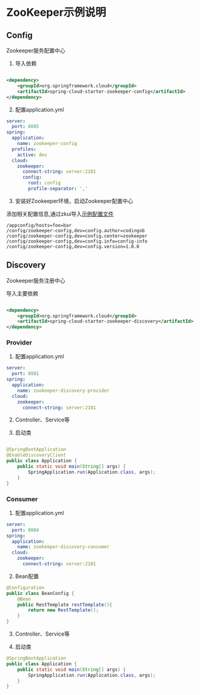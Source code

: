# ZooKeeper示例说明

## Config

Zookeeper服务配置中心

1. 导入依赖

```xml

<dependency>
    <groupId>org.springframework.cloud</groupId>
    <artifactId>spring-cloud-starter-zookeeper-config</artifactId>
</dependency>
```

2. 配置application.yml

```yaml
server:
  port: 8085
spring:
  application:
    name: zookeeper-config
  profiles:
    active: dev
  cloud:
    zookeeper:
      connect-string: server:2181
      config:
        root: config
        profile-separator: ','
```

3. 安装好Zookeeper环境，启动Zookeeper配置中心

添加相关配置信息,通过zkui导入[示例配置文件](../docker/zkui/zookeeper-config.txt)

```text
/appconfig/hosts=foo=bar
/config/zookeeper-config,dev=config.author=codingob
/config/zookeeper-config,dev=config.center=zookeeper
/config/zookeeper-config,dev=config.info=config-info
/config/zookeeper-config,dev=config.version=1.0.0
```

## Discovery

Zookeeper服务注册中心

导入主要依赖

```xml

<dependency>
    <groupId>org.springframework.cloud</groupId>
    <artifactId>spring-cloud-starter-zookeeper-discovery</artifactId>
</dependency>
```

### Provider

1. 配置application.yml

```yaml
server:
  port: 8081
spring:
  application:
    name: zookeeper-discovery-provider
  cloud:
    zookeeper:
      connect-string: server:2181
```
2. Controller、Service等

3. 启动类

```java

@SpringBootApplication
@EnableDiscoveryClient
public class Application {
    public static void main(String[] args) {
        SpringApplication.run(Application.class, args);
    }
}
```

### Consumer

1. 配置application.yml

```yaml
server:
  port: 8084
spring:
  application:
    name: zookeeper-discovery-consumer
  cloud:
    zookeeper:
      connect-string: server:2181
```

2. Bean配置

```java
@Configuration
public class BeanConfig {
    @Bean
    public RestTemplate restTemplate(){
        return new RestTemplate();
    }
}
```

3. Controller、Service等

4. 启动类

```java
@SpringBootApplication
public class Application {
    public static void main(String[] args) {
        SpringApplication.run(Application.class, args);
    }
}
```
